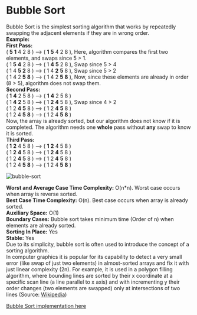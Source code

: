 # Bubble Sort
Bubble Sort is the simplest sorting algorithm that works by repeatedly swapping the adjacent elements if they are in wrong order.  
**Example:**  
**First Pass:**  
(  **5**  **1**  4 2 8 ) –> (  **1**  **5**  4 2 8 ), Here, algorithm compares the first two elements, and swaps since 5 > 1.  
( 1  **5**  **4**  2 8 ) –> ( 1  **4**  **5**  2 8 ), Swap since 5 > 4  
( 1 4  **5**  **2**  8 ) –> ( 1 4  **2**  **5**  8 ), Swap since 5 > 2  
( 1 4 2  **5**  **8**  ) –> ( 1 4 2  **5**  **8**  ), Now, since these elements are already in order (8 > 5), algorithm does not swap them.  
**Second Pass:**  
(  **1**  **4**  2 5 8 ) –> (  **1**  **4**  2 5 8 )  
( 1  **4**  **2**  5 8 ) –> ( 1  **2**  **4**  5 8 ), Swap since 4 > 2  
( 1 2  **4**  **5**  8 ) –> ( 1 2  **4**  **5**  8 )  
( 1 2 4  **5**  **8**  ) –> ( 1 2 4  **5**  **8**  )  
Now, the array is already sorted, but our algorithm does not know if it is completed. The algorithm needs one  **whole**  pass without  **any**  swap to know it is sorted.  
**Third Pass:**  
(  **1**  **2**  4 5 8 ) –> (  **1**  **2**  4 5 8 )  
( 1  **2**  **4**  5 8 ) –> ( 1  **2**  **4**  5 8 )  
( 1 2  **4**  **5**  8 ) –> ( 1 2  **4**  **5**  8 )  
( 1 2 4  **5**  **8**  ) –> ( 1 2 4  **5**  **8**  )



![bubble-sort](https://media.geeksforgeeks.org/wp-content/cdn-uploads/gq/2014/02/bubble-sort1.png)

**Worst and Average Case Time Complexity:** O(n*n). Worst case occurs when array is reverse sorted.  
**Best Case Time Complexity:** O(n). Best case occurs when array is already sorted.  
**Auxiliary Space:** O(1)  
**Boundary Cases:** Bubble sort takes minimum time (Order of n) when elements are already sorted.  
**Sorting In Place:** Yes  
**Stable:** Yes  
Due to its simplicity, bubble sort is often used to introduce the concept of a sorting algorithm.  
In computer graphics it is popular for its capability to detect a very small error (like swap of just two elements) in almost-sorted arrays and fix it with just linear complexity (2n). For example, it is used in a polygon filling algorithm, where bounding lines are sorted by their x coordinate at a specific scan line (a line parallel to x axis) and with incrementing y their order changes (two elements are swapped) only at intersections of two lines (Source: [Wikipedia](http://en.wikipedia.org/wiki/Bubble_sort#In_practice))

[Bubble Sort implementation here](https://www.geeksforgeeks.org/bubble-sort/)